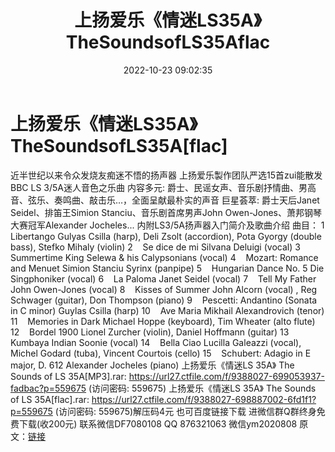 ﻿---
title: 上扬爱乐《情迷LS35A》TheSoundsofLS35Aflac
date: 2022-10-23 09:02:35
categories: 新碟专辑、稀有等精品
tags: 纯音雅乐
---
# 上扬爱乐《情迷LS35A》TheSoundsofLS35A[flac]

近半世纪以来令众发烧友痴迷不悟的扬声器
上扬爱乐製作团队严选15首zui能散发BBC LS 3/5A迷人音色之乐曲
内容多元:
爵士、民谣女声、音乐剧抒情曲、男高音、弦乐、奏鸣曲、敲击乐…，全面呈献最朴实的声音
巨星荟萃: 爵士天后Janet Seidel、排笛王Simion Stanciu、音乐剧首席男声John
Owen-Jones、萧邦钢琴大赛冠军Alexander Jocheles...
内附LS3/5A扬声器入门简介及歌曲介绍
曲目：
1
Libertango
Gulyas Csilla (harp), Deli Zsolt (accordion), Pota Gyorgy
(double bass), Stefko Mihaly (violin)
2    Se dice de
mi
Silvana Deluigi (vocal)
3
Summertime
King Selewa & his Calypsonians
(vocal)
4    Mozart: Romance and
Menuet
Simion Stanciu Syrinx (panpipe)
5    Hungarian Dance No.
5
Die Singphoniker (vocal)
6    La
Paloma
Janet Seidel (vocal)
7    Tell My
Father
John Owen-Jones (vocal)
8    Kisses of
Summer
John Alcorn (vocal) , Reg Schwager (guitar), Don Thompson
(piano)
9    Pescetti: Andantino
(Sonata in C minor)
Guylas Csilla (harp)
10    Ave
Maria
Mikhail Alexandrovich (tenor)
11    Memories in
Dark
Michael Hoppe (keyboard), Tim Wheater (alto
flute)
12    Bordel
1900
Lionel Zurcher (violin), Daniel Hoffmann
(guitar)
13
Kumbaya
Indian Soonie (vocal)
14    Bella
Ciao
Lucilla Galeazzi (vocal), Michel Godard (tuba), Vincent
Courtois (cello)
15    Schubert: Adagio in
E major, D. 612
Alexander Jocheles (piano)
上扬爱乐《情迷LS 35A》 The Sounds of LS 35A[MP3].rar: https://url27.ctfile.com/f/9388027-699053937-fadbac?p=559675
(访问密码: 559675)
上扬爱乐《情迷LS 35A》 The Sounds of LS 35A[flac].rar: https://url27.ctfile.com/f/9388027-698887002-6fd1f1?p=559675
(访问密码: 559675)解压码4元
也可百度链接下载
进微信群Q群终身免费下载(收200元)
联系微信DF7080108 QQ 876321063
微信ym2020808
原文：[链接](https://blog.sina.com.cn/s/blog_1647c7e7601030zzv.html)
